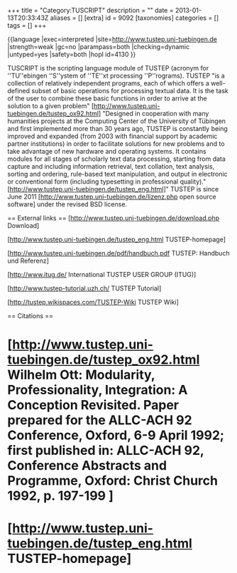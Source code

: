 +++
title = "Category:TUSCRIPT"
description = ""
date = 2013-01-13T20:33:43Z
aliases = []
[extra]
id = 9092
[taxonomies]
categories = []
tags = []
+++

<!-- {{HOPL|TUSTEP}} -->
{{language
|exec=interpreted
|site=http://www.tustep.uni-tuebingen.de
|strength=weak
|gc=no
|parampass=both
|checking=dynamic
|untyped=yes
|safety=both
|hopl id=4130
}}


TUSCRIPT is the scripting language module of TUSTEP (acronym for ''TU''ebingen ''S''ystem of ''TE''xt processing ''P''rograms). TUSTEP "is a collection of relatively independent programs, each of which offers a well-defined subset of basic operations for processing textual data. It is the task of the user to combine these basic functions in order to arrive at the solution to a given problem" [http://www.tustep.uni-tuebingen.de/tustep_ox92.html]
"Designed in cooperation with many humanities projects at the Computing Center of the University of Tübingen and first implemented more than 30 years ago, TUSTEP is constantly being improved and expanded (from 2003 with financial support by academic partner institutions) in order to facilitate solutions for new problems and to take advantage of new hardware and operating systems. It contains modules for all stages of scholarly text data processing, starting from data capture and including information retrieval, text collation, text analysis, sorting and ordering, rule-based text manipulation, and output in electronic or conventional form (including typesetting in professional quality)."[http://www.tustep.uni-tuebingen.de/tustep_eng.html]" 
TUSTEP is since June 2011  [http://www.tustep.uni-tuebingen.de/lizenz.php open source software] under the revised BSD license. 

== External links ==
[http://www.tustep.uni-tuebingen.de/download.php Download]

[http://www.tustep.uni-tuebingen.de/tustep_eng.html TUSTEP-homepage]

[http://www.tustep.uni-tuebingen.de/pdf/handbuch.pdf TUSTEP: Handbuch und Referenz]

[http://www.itug.de/ International TUSTEP USER GROUP (ITUG)]

[http://www.tustep-tutorial.uzh.ch/ TUSTEP Tutorial]

[http://tustep.wikispaces.com/TUSTEP-Wiki TUSTEP Wiki]

== Citations ==
# [http://www.tustep.uni-tuebingen.de/tustep_ox92.html Wilhelm Ott: Modularity, Professionality, Integration: A Conception Revisited. Paper prepared for the ALLC-ACH 92 Conference, Oxford, 6-9 April 1992; first published in: ALLC-ACH 92, Conference Abstracts and Programme, Oxford: Christ Church 1992, p. 197-199 ]
# [http://www.tustep.uni-tuebingen.de/tustep_eng.html TUSTEP-homepage]
